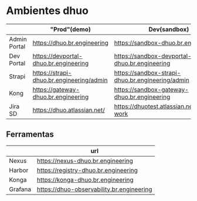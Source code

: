 # Ambientes dhuo

|| "Prod"(demo) | Dev(sandbox) | QA(release candidate) | user/pass |
|--|--|--|--|---|
|Admin Portal| https://dhuo.br.engineering | https://sandbox-dhuo.br.engineering | https://qa-dhuo.br.engineering | b2c |
|Dev Portal| https://devportal-dhuo.br.engineering | https://sandbox-devportal-dhuo.br.engineering | https://qa-devportal-dhuo.br.engineering | b2c |
|Strapi| https://strapi-dhuo.br.engineering/admin | https://sandbox-strapi-dhuo.br.engineering/admin | https://qa-strapi-dhuo.br.engineering/admin | b2c |
|Kong| https://gateway-dhuo.br.engineering | https://sandbox-gateway-dhuo.br.engineering | https://qa-gateway-dhuo.br.engineering | - |
|Jira SD| https://dhuo.atlassian.net/ | https://dhuotest.atlassian.net/jira/your-work  | - | dhuosd@gmail.com / Brasil123|

## Ferramentas

|| url |
|--|--|
|Nexus|https://nexus-dhuo.br.engineering|
|Harbor|https://registry-dhuo.br.engineering|
|Konga|https://konga-dhuo.br.engineering|
|Grafana|https://dhuo-observability.br.engineering|
